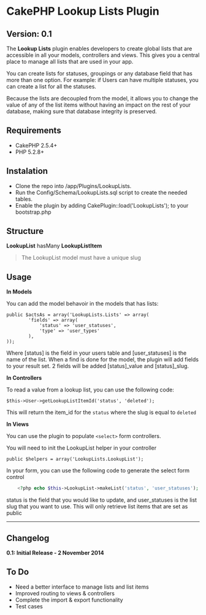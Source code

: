 CakePHP Lookup Lists Plugin
===========================

Version: 0.1
------------

The **Lookup Lists** plugin enables developers to create global lists that are accessible in all your models, controllers and views. This gives you a central place to manage all lists that are used in your app.

You can create lists for statuses, groupings or any database field that has more than one option. For example: if Users can have multiple statuses, you can create a list for all the statuses.

Because the lists are decoupled from the model, it allows you to change the value of any of the list items without having an impact on the rest of your database, making sure that database integrity is preserved.

Requirements
------------

* CakePHP 2.5.4+
* PHP 5.2.8+


Instalation
-----------

* Clone the repo into /app/Plugins/LookupLists.
* Run the Config/Schema/LookupLists.sql script to create the needed tables.
* Enable the plugin by adding CakePlugin::load('LookupLists'); to your bootstrap.php

Structure
-----------

**LookupList** hasMany **LookupListItem**

> The LookupList model must have a unique slug

Usage
-----

**In Models**

You can add the model behavoir in the models that has lists:

    public $actsAs = array('LookupLists.Lists' => array(
            'fields' => array(
                'status' => 'user_statuses',
                'type' => 'user_types'
            ),
    ));

Where [status] is the field in your users table and [user_statuses] is the name of the list. When a find is done for the model, the plugin will add fields to your result set. 2 fields will be added [status]_value and [status]_slug.

**In Controllers**

To read a value from a lookup list, you can use the following code:

    $this->User->getLookupListItemId('status', 'deleted');

This will return the item_id for the `status` where the slug is equal to `deleted`

**In Views**

You can use the plugin to populate `<select>` form controllers.

You will need to init the LookupList helper in your controller

    public $helpers = array('LookupLists.LookupList');

In your form, you can use the following code to generate the select form control

```php
    <?php echo $this->LookupList->makeList('status', 'user_statuses'); ?>
```

status is the field that you would like to update, and user_statuses is the list slug that you want to use. This will only retrieve list items that are set as public


----------


Changelog
-----

**0.1: Initial Release - 2 November 2014**

To Do
-----

* Need a better interface to manage lists and list items
* Improved routing to views & controllers
* Complete the import & export functionality
* Test cases